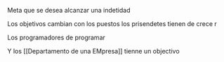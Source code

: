 Meta que se desea alcanzar una indetidad

Los objetivos cambian con los puestos los prisendetes tienen de crece r

Los programadores de programar

Y los [[Departamento de una EMpresa]] tienne un  objectivo 


